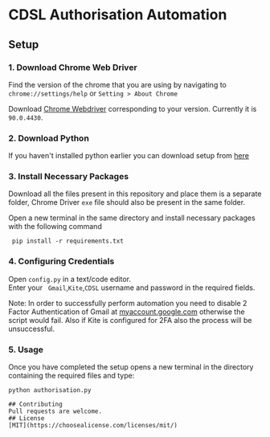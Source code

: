 # CDSL Authorisation Automation

## Setup

### 1. Download Chrome Web Driver

Find the version of the chrome that you are using by navigating to ```chrome://settings/help``` or
```Setting > About Chrome```

Download [Chrome Webdriver](https://chromedriver.chromium.org/) corresponding to your version.
Currently it is ```90.0.4430```.

### 2. Download Python

If you haven't installed python earlier you can download setup from [here](https://www.python.org/downloads/)

### 3. Install Necessary Packages

Download all the files present in this repository and place them is a separate folder, Chrome Driver ```exe``` file should also be present in the same folder.

Open a new terminal in the same directory and install necessary packages with the following command

``` pip install -r requirements.txt```

### 4. Configuring Credentials

Open ```config.py``` in a text/code editor.\
Enter your ``` Gmail```,```Kite```,```CDSL``` username and password in the required fields.

Note: In order to successfully perform automation you need to disable 2 Factor Authentication of Gmail at [myaccount.google.com](https://myaccount.google.com/) otherwise the script would fail.
Also if Kite is configured for 2FA also the process will be unsuccessful.
   
### 5. Usage

Once you have completed the setup opens a new terminal in the directory containing the required files and type:

```python authorisation.py```

```
## Contributing
Pull requests are welcome.
## License
[MIT](https://choosealicense.com/licenses/mit/)
 
